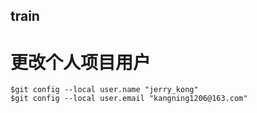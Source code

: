 train
----

# 更改个人项目用户

```
$git config --local user.name "jerry_kong"
$git config --local user.email "kangning1206@163.com"

```